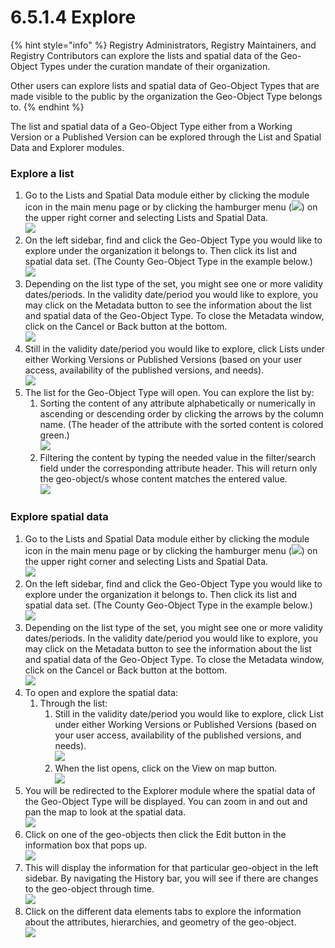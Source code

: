 # 6.5.1.4 Explore

{% hint style="info" %}
Registry Administrators, Registry Maintainers, and Registry Contributors can explore the lists and spatial data of the Geo-Object Types under the curation mandate of their organization.

Other users can explore lists and spatial data of Geo-Object Types that are made visible to the public by the organization the Geo-Object Type belongs to.
{% endhint %}

The list and spatial data of a Geo-Object Type either from a Working Version or a Published Version can be explored through the List and Spatial Data and Explorer modules.

### **Explore a list**

1. Go to the Lists and Spatial Data module either by clicking the module icon in the main menu page or by clicking the hamburger menu (![](https://lh3.googleusercontent.com/4ieAODNcwrlKZ6iUiZnYlbLGZmQJiEse\_Z8mls7B1vwiKHOfldO3TWH3smxfa1IJQb\_BhxM7c6iTe--Wm0sPvlovt4jp-DaoMkTqq5MNslg-imIrXqyoa3A3Fnq-Ct\_7AAaQzW-xMCIbev1kGSUU8xN5v8iFIayG4z8c4H78mU80Ms6J\_4PBB1ghQw)) on the upper right corner and selecting Lists and Spatial Data.\
   ![](<../../../../../.gitbook/assets/image (19) (1).png>)
2. On the left sidebar, find and click the Geo-Object Type you would like to explore under the organization it belongs to. Then click its list and spatial data set. (The County Geo-Object Type in the example below.)\
   ![](<../../../../../.gitbook/assets/image (3) (1).png>)
3. Depending on the list type of the set, you might see one or more validity dates/periods. In the validity date/period you would like to explore, you may click on the Metadata button to see the information about the list and spatial data of the Geo-Object Type. To close the Metadata window, click on the Cancel or Back button at the bottom.\
   ![](<../../../../../.gitbook/assets/image (19) (2).png>)
4. Still in the validity date/period you would like to explore, click Lists under either Working Versions or Published Versions (based on your user access, availability of the published versions, and needs).\
   ![](<../../../../../.gitbook/assets/image (15) (3).png>)
5. The list for the Geo-Object Type will open. You can explore the list by:&#x20;
   1. Sorting the content of any attribute alphabetically or numerically in ascending or descending order by clicking the arrows by the column name. (The header of the attribute with the sorted content is colored green.)\
      ![](<../../../../../.gitbook/assets/image (14) (1).png>)
   2. Filtering the content by typing the needed value in the filter/search field under the corresponding attribute header. This will return only the geo-object/s whose content matches the entered value.\
      ![](<../../../../../.gitbook/assets/image (2) (4).png>)

### Explore spatial data

1. Go to the Lists and Spatial Data module either by clicking the module icon in the main menu page or by clicking the hamburger menu (![](https://lh3.googleusercontent.com/4ieAODNcwrlKZ6iUiZnYlbLGZmQJiEse\_Z8mls7B1vwiKHOfldO3TWH3smxfa1IJQb\_BhxM7c6iTe--Wm0sPvlovt4jp-DaoMkTqq5MNslg-imIrXqyoa3A3Fnq-Ct\_7AAaQzW-xMCIbev1kGSUU8xN5v8iFIayG4z8c4H78mU80Ms6J\_4PBB1ghQw)) on the upper right corner and selecting Lists and Spatial Data.\
   ![](<../../../../../.gitbook/assets/image (19) (1).png>)
2. On the left sidebar, find and click the Geo-Object Type you would like to explore under the organization it belongs to. Then click its list and spatial data set. (The County Geo-Object Type in the example below.)\
   ![](<../../../../../.gitbook/assets/image (28).png>)
3. Depending on the list type of the set, you might see one or more validity dates/periods. In the validity date/period you would like to explore, you may click on the Metadata button to see the information about the list and spatial data of the Geo-Object Type. To close the Metadata window, click on the Cancel or Back button at the bottom.\
   ![](<../../../../../.gitbook/assets/image (17).png>)
4. To open and explore the spatial data:&#x20;
   1. Through the list:
      1. Still in the validity date/period you would like to explore, click List under either Working Versions or Published Versions (based on your user access, availability of the published versions, and needs).\
         ![](<../../../../../.gitbook/assets/image (8) (3).png>)
      2. When the list opens, click on the View on map button.\
         ![](<../../../../../.gitbook/assets/image (6) (1).png>)
5. You will be redirected to the Explorer module where the spatial data of the Geo-Object Type will be displayed. You can zoom in and out and pan the map to look at the spatial data.\
   ![](https://lh6.googleusercontent.com/W4YOlDp6OyYBMm1C0XcPBF8tR4MGw7mB8GjAPIMdcHVaF9EjXFdJfiG\_sup19EA1icu20ce4NiHAF9RB72xFDky7d5C5u1TlZYiJanXDIt1gw1mWGpvRhCdjEmc1qPpjZ6WfgYZi-R6HArukyAPtNqPJL\_nTWQJ5X7L8iABjHjCStVt3Od3G-WhLBQ)
6. Click on one of the geo-objects then click the Edit button in the information box that pops up.\
   ![](<../../../../../.gitbook/assets/image (18) (3).png>)
7. This will display the information for that particular geo-object in the left sidebar. By navigating the History bar, you will see if there are changes to the geo-object through time.\
   ![](<../../../../../.gitbook/assets/image (3).png>)
8. Click on the different data elements tabs to explore the information about the attributes, hierarchies, and geometry of the geo-object.\
   ![](<../../../../../.gitbook/assets/image (29).png>)

